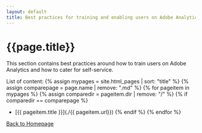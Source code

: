 ```yaml
---
layout: default
title: Best practices for training and enabling users on Adobe Analytics
---
```

# {{page.title}}
This section contains best practices around how to train users on Adobe Analytics and how to cater for self-service.

List of content:
  {% assign mypages = site.html_pages | sort: "title" %}
  {% assign comparepage = page.name | remove: ".md" %}
    {% for pageitem in mypages %}
    {% assign comparedir = pageitem.dir | remove: "/" %}
    {% if comparedir == comparepage %}
* [{{ pageitem.title }}](./{{ pageitem.url}})
    {% endif %}
  {% endfor %}

[Back to Homepage]({{site.url}}/index.html)